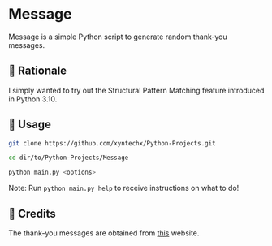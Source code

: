 # Message
Message is a simple Python script to generate random thank-you messages.

## 👀 Rationale
I simply wanted to try out the Structural Pattern Matching feature introduced in Python 3.10.

## 🔨 Usage
```bash
git clone https://github.com/xyntechx/Python-Projects.git
```
```bash
cd dir/to/Python-Projects/Message
```
```bash
python main.py <options>
```

Note: Run `python main.py help` to receive instructions on what to do!

## 🙏 Credits
The thank-you messages are obtained from [this](https://liveboldandbloom.com/10/mindfulness/appreciation-message) website.

